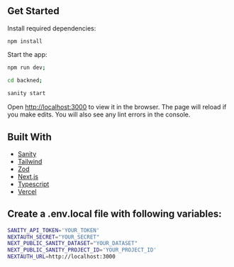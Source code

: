 <h1 align="center"><project-name></h1>

<p align="center"><project-description></p>


## Get Started

Install required dependencies:

```sh
npm install
```

Start the app:

```sh
npm run dev;

cd backned;

sanity start
```

Open [http://localhost:3000](http://localhost:3000) to view it in the browser. The page will reload if you make edits.
You will also see any lint errors in the console.

## Built With
-   [Sanity](https://www.sanity.io/)
-   [Tailwind](https://tailwindcss.com/)
-   [Zod](https://github.com/colinhacks/zod)
-   [Next.js](https://nextjs.org/docs/getting-started)
-   [Typescript](https://nextjs.org/docs/basic-features/typescript)
-   [Vercel](https://vercel.com/guides/deploying-nextjs-with-vercel)

## Create a .env.local file with following variables:

```sh
SANITY_API_TOKEN='YOUR_TOKEN'
NEXTAUTH_SECRET="YOUR_SECRET"
NEXT_PUBLIC_SANITY_DATASET="YOUR_DATASET"
NEXT_PUBLIC_SANITY_PROJECT_ID='YOUR_PROJECT_ID'
NEXTAUTH_URL=http://localhost:3000
```
